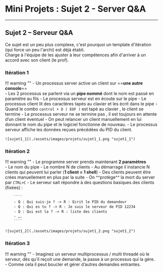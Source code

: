 # Mini Projets : Sujet 2 - Server Q&A

---

## Sujet 2 – Serveur Q&A

Ce sujet est un peu plus complexe, c'est pourquoi un template d'itération (qui force un peu l'archi) est déjà établi.  
Charge à l'équipe de les ajuster à leur compétences afin d'arriver à un accord avec son client (le prof).  

### Itération 1

!!! warning ""
    - Un processus server active un client sur ==**une autre console**==  
    - Les 2 processus se parlent via un **pipe nommé** dont le nom est passé en paramètre au fils
    - Le processus serveur est en écoute sur le pipe
    - Le processus client lit des caractères tapés au clavier et les écrit dans le pipe
    - Quand le combo ``control + D ( EOF )`` est tapé au clavier , le client se termine
    - Le processus serveur ne se termine pas , il est toujours en attente d’un client éventuel
    - On peut relancer un client manuellement en lui donnant le nom du pipe et le logiciel fonctionne de nouveau.
    - Le processus serveur affiche les données reçues précédées du PID du client.

    ![sujet1_1](./assets/images/projets/sujet1_1.png "sujet1_1")


### Itération 2

!!! warning ""
    - Le programme server prends maintenant **2 paramètres**  
        - Le nom du pipe
        - Le nombre N de clients
    - Au démarrage il instancie N clients qui peuvent lui parler (**1 client = 1 shell**)
    - Des clients peuvent être crées manuellement en plus par la suite
    - On ^^protège^^ la mort du server par ``CTRL+C``
    - Le serveur sait répondre à des questions basiques des clients (fixées) :

        ````
        - Q : Qui suis-je ? -> R : Ecrit le PID du demandeur
        - Q : Qui es tu ? -> R : Je suis le serveur de PID 12234
        - Q : Qui est la ? -> R : liste des clients
        - ….
        ````

    ![sujet1_2](./assets/images/projets/sujet1_2.png "sujet1_2")


### Itération 3

!!! warning ""
    - Imaginez un serveur multiprocessus / multi threadé où le serveur, dès qu’il reçoit une demande, la passe à un processus qui la gère.
    - Comme cela il peut boucler et gérer d’autres demandes entrantes.